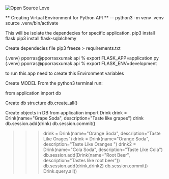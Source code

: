 ![Open Source Love](https://img.shields.io/badge/Open%20%E2%9D%A4%EF%B8%8FSource-blue)


** Creating Virtual Environment for Python API **
-- python3 -m venv .venv
source .venv/bin/activate

This will be isolate the dependecies for specific application.
pip3 install flask
pip3 install flask-sqlalchemy

Create dependecies file
pip3 freeze > requirements.txt

(.venv) pporras@pporrasxumak api % export FLASK_APP=application.py
(.venv) pporras@pporrasxumak api % export FLASK_ENV=development

to run this app need to create this Environment variables

Create MODEL
From the python3 terminal run:

from application import db

Create db structure
db.create_all()

Create objects in DB
from application import Drink
drink = Drink(name="Grape Soda", description="Taste like grapes")
drink
db.session.add(drink)
db.session.commit()

>>> drink = Drink(name="Orange Soda", description="Taste Like Orages")
>>> drink = Drink(name="Orange Soda", description="Taste Like Oranges ")
>>> drink2 = Drink(name="Cola Soda", description="Taste Like Cola")
db.session.add(Drink(name="Root Beer", description="Tastes like root beer"))
>>> db.session.add(drink,drink2)
>>> db.session.commit()
>>> Drink.query.all()



